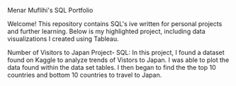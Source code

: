 Menar Muflihi's SQL Portfolio

Welcome! This repository contains SQL's ive written for personal projects and further learning. Below is my highlighted project, including data visualizations I created using Tableau. 

Number of Visitors to Japan Project- SQL: In this project, I found a dataset found on Kaggle to analyze trends of Vistors to Japan. I was able to plot the data found within the data set tables. I then began to find the the top 10 countries and bottom 10 countries to travel to Japan. 




